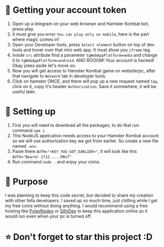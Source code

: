 # 🔐 Getting your account token
1. Open up a telegram on your web browser and Hamster Kombat bot, press play.
2. It must give you error `You can play only on mobile`, here is the part where magic comes in!
3. Open your Developer tools, press `Select element` button on top of dev. tools and hover over that mini web app. It must show you `iframe` tag.
4. Inside `src` attribute find a parameter `tgWebAppPlatform=weba` and change it to `tgWebAppPlatform=android`. AND BOOOM! Your account is hacked! Okay jokes aside let's move on.
5. Now you will get access to Hamster Kombat game on website/pc, after that navigate to `Network` tab in developer tools.
6. Click on hamster ONCE, and there will pop up a new request named `tap`, click on it, copy it's header `Authorization`. Save it somewhere, it will be useful later.

# 🧭 Setting up
1. First you will need to download all the packages, to do that run command `npm i`.
2. This NodeJS application needs access to your Hamster Kombat account so we will use authorization key we got from earlier. So create a new file named `.env`.
3. Paste there `AUTH="<KEY_YOU_GOT_EARLIER>"`, it will look like this `AUTH="Bearer 1712.....M8vT"`
4. Run command `node .` and enjoy your coins.

# 🤔 Purpose
I was planning to keep this code secret, but decided to share my creation with other fella developers. I saved up so much time, just chilling while I get my free coins without doing anything. I would recommend using a free hosting like [PylexNodes](https://pylexnodes.net/) or [SillyDev](https://sillydevelopment.co.uk/) to keep this application online so it would run even when your pc is turned off.

# ⭐ Don't forget to star this project :D
